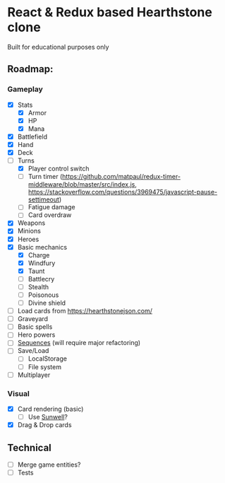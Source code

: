# React & Redux based Hearthstone clone
Built for educational purposes only

## Roadmap:

### Gameplay
* [x] Stats
  * [x] Armor
  * [x] HP
  * [x] Mana
* [x] Battlefield
* [x] Hand
* [x] Deck
* [ ] Turns
  * [x] Player control switch
  * [ ] Turn timer
  (https://github.com/matpaul/redux-timer-middleware/blob/master/src/index.js, https://stackoverflow.com/questions/3969475/javascript-pause-settimeout)
  * [ ] Fatigue damage
  * [ ] Card overdraw
* [x] Weapons
* [x] Minions
* [x] Heroes
* [x] Basic mechanics
  * [x] Charge
  * [x] Windfury
  * [x] Taunt
  * [ ] Battlecry
  * [ ] Stealth
  * [ ] Poisonous
  * [ ] Divine shield
* [ ] Load cards from https://hearthstonejson.com/
* [ ] Graveyard
* [ ] Basic spells
* [ ] Hero powers
* [ ] [Sequences](https://hearthstone.gamepedia.com/Advanced_rulebook#Advanced_mechanics_101_.28READ_THIS_FIRST.29) (will require major refactoring)
* [ ] Save/Load
  * [ ] LocalStorage
  * [ ] File system
* [ ] Multiplayer

### Visual
* [x] Card rendering (basic)
  * [ ] Use [Sunwell](https://github.com/HearthSim/Sunwell)?
* [x] Drag & Drop cards

## Technical
* [ ] Merge game entities?
* [ ] Tests
